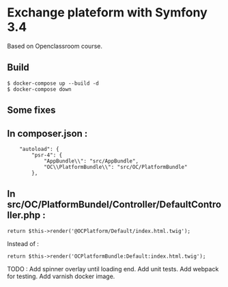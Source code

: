 Exchange plateform with Symfony 3.4
========

Based on Openclassroom course.


Build
-----

	$ docker-compose up --build -d
	$ docker-compose down

Some fixes
-----	

## In composer.json :

```
    "autoload": {
        "psr-4": {
            "AppBundle\\": "src/AppBundle",
            "OC\\PlatformBundle\\": "src/OC/PlatformBundle"
        },
```

## In src/OC/PlatformBundel/Controller/DefaultController.php :


`return $this->render('@OCPlatform/Default/index.html.twig');`	

Instead of :

`return $this->render('OCPlatformBundle:Default:index.html.twig');`


TODO :
Add spinner overlay until loading end.
Add unit tests.
Add webpack for testing.
Add varnish docker image.